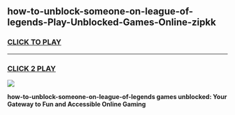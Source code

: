 
## how-to-unblock-someone-on-league-of-legends-Play-Unblocked-Games-Online-zipkk
<h3>
<a href="https://premium76.site?title=how-to-unblock-someone-on-league-of-legends&ref=25A">CLICK TO PLAY</a></h3>
<hr>

<h3>
<a href="https://premium76.site?title=how-to-unblock-someone-on-league-of-legends&ref=25A">CLICK 2 PLAY</a>
  
</h3>

<a href="https://premium76.site?title=how-to-unblock-someone-on-league-of-legends&ref=25A"><img src="https://clearcache.store/games.png"></a>


**how-to-unblock-someone-on-league-of-legends games unblocked: Your Gateway to Fun and Accessible Online Gaming**
